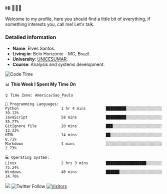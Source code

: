


### Hi 🙋🏽‍♂️

Welcome to my profile, here you should find a little bit of everything, if something interests you, call me! Let's talk.

### Detailed information

* **Name**: Elves Santos.
* **Living in**: Belo Horizonte - MG, Brazil.
* **University**: [UNICESUMAR](https://venhaparaunicesumar.com.br/pos-graduacao).
* **Course**: Analysis and systems development.

<!--START_SECTION:waka-->
![Code Time](http://img.shields.io/badge/Code%20Time-22%20hrs%205%20mins-blue)

📊 **This Week I Spent My Time On** 

```text
⌚︎ Time Zone: America/Sao_Paulo

💬 Programming Languages: 
Python                   1 hr 4 mins         █████████░░░░░░░░░░░░░░░░   39.12% 
JavaScript               58 mins             █████████░░░░░░░░░░░░░░░░   35.77% 
GitIgnore file           20 mins             ███░░░░░░░░░░░░░░░░░░░░░░   12.33% 
HTML                     14 mins             ██░░░░░░░░░░░░░░░░░░░░░░░   8.71% 
Markdown                 4 mins              ░░░░░░░░░░░░░░░░░░░░░░░░░   2.73%

💻 Operating System: 
Linux                    2 hrs 3 mins        ██████████████████░░░░░░░   75.24% 
Windows                  40 mins             ██████░░░░░░░░░░░░░░░░░░░   24.76%

```


<!--END_SECTION:waka-->


<a href="https://www.linkedin.com/in/e1vescmd/"  target="_blank"><img src="https://img.shields.io/badge/-LinkedIn-%230077B5?style=for-the-badge&logo=linkedin&logoColor=white" target="_blank"></a>
![Twitter Follow](https://img.shields.io/twitter/follow/e1vescmd?color=00aced&label=Twitter&style=for-the-badge)
[![Visitors](https://api.visitorbadge.io/api/visitors?path=https%3A%2F%2Fgithub.com%2Fe1vescmd&labelColor=%23697689&countColor=%23d9e3f0)](https://visitorbadge.io/status?path=https%3A%2F%2Fgithub.com%2Fe1vescmd)
